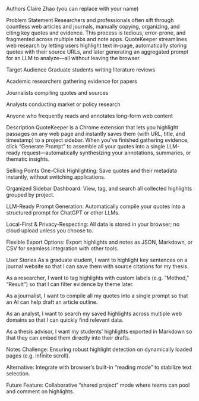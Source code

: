 Authors
Claire Zhao (you can replace with your name)

Problem Statement
Researchers and professionals often sift through countless web articles and journals, manually copying, organizing, and citing key quotes and evidence. This process is tedious, error-prone, and fragmented across multiple tabs and note apps. QuoteKeeper streamlines web research by letting users highlight text in-page, automatically storing quotes with their source URLs, and later generating an aggregated prompt for an LLM to analyze—all without leaving the browser.

Target Audience
Graduate students writing literature reviews

Academic researchers gathering evidence for papers

Journalists compiling quotes and sources

Analysts conducting market or policy research

Anyone who frequently reads and annotates long-form web content

Description
QuoteKeeper is a Chrome extension that lets you highlight passages on any web page and instantly saves them (with URL, title, and timestamp) to a project sidebar. When you’ve finished gathering evidence, click “Generate Prompt” to assemble all your quotes into a single LLM-ready request—automatically synthesizing your annotations, summaries, or thematic insights.

Selling Points
One-Click Highlighting: Save quotes and their metadata instantly, without switching applications.

Organized Sidebar Dashboard: View, tag, and search all collected highlights grouped by project.

LLM-Ready Prompt Generation: Automatically compile your quotes into a structured prompt for ChatGPT or other LLMs.

Local-First & Privacy-Respecting: All data is stored in your browser; no cloud upload unless you choose to.

Flexible Export Options: Export highlights and notes as JSON, Markdown, or CSV for seamless integration with other tools.

User Stories
As a graduate student, I want to highlight key sentences on a journal website so that I can save them with source citations for my thesis.

As a researcher, I want to tag highlights with custom labels (e.g. “Method,” “Result”) so that I can filter evidence by theme later.

As a journalist, I want to compile all my quotes into a single prompt so that an AI can help draft an article outline.

As an analyst, I want to search my saved highlights across multiple web domains so that I can quickly find relevant data.

As a thesis advisor, I want my students’ highlights exported in Markdown so that they can embed them directly into their drafts.

Notes
Challenge: Ensuring robust highlight detection on dynamically loaded pages (e.g. infinite scroll).

Alternative: Integrate with browser’s built-in “reading mode” to stabilize text selection.

Future Feature: Collaborative “shared project” mode where teams can pool and comment on highlights.
